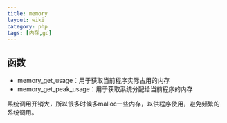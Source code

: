 ```yaml
---
title: memory
layout: wiki
category: php
tags: [内存,gc]
---
```


## 函数

* memory_get_usage：用于获取当前程序实际占用的内存
* memory_get_peak_usage：用于获取系统分配给当前程序的内存

系统调用开销大，所以很多时候多malloc一些内存，以供程序使用，避免频繁的系统调用。
